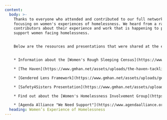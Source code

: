 ```yaml
---
content:
  body: >-
    Thanks to everyone who attended and contributed to our full network event
    focusing on women's experiences of homelessness. We heard from a range of
    contributors about their experience and work that is happening to properly
    support women facing homelessness. 


    Below are the resources and presentations that were shared at the event


    * Information about the [Women's Rough Sleeping Census](https://www.gmhan.net/assets/uploads/gmhan-women’s-census-2023-overview.pdf)

    * [The Haven](https://www.gmhan.net/assets/uploads/the-haven-tackling-womens-homelessness-in-cambridge-together-aug-2022-pdf.pdf)- Tackling Women's Issues in Cambridge

    * [Gendered Lens Framework](https://www.gmhan.net/assets/uploads/gendered-lens-framework.pdf)- Homeless Link

    * [Safety4Sisters Presentation](https://www.gmhan.net/assets/uploads/s4s-talk-july-11th.pdf), Fighting for Migrant Women's Rights- [Find out more here](https://www.safety4sisters.org/)

    * Find out about the [Women's Homelessness Involvement Group](https://mhp.org.uk/action-groups/womens-homelessness-inclusion/)- Manchester Homelessness Partnership (WHIG)

    * [Agenda Alliance "We Need Support"](https://www.agendaalliance.org/our-work/projects-and-campaigns/we-need-support-greater-manchester/)- Report to examine how women facing multiple unmet needs experience systems of child removal in the Greater Manchester
  heading: Women’s Experience of Homelessness
---
```

